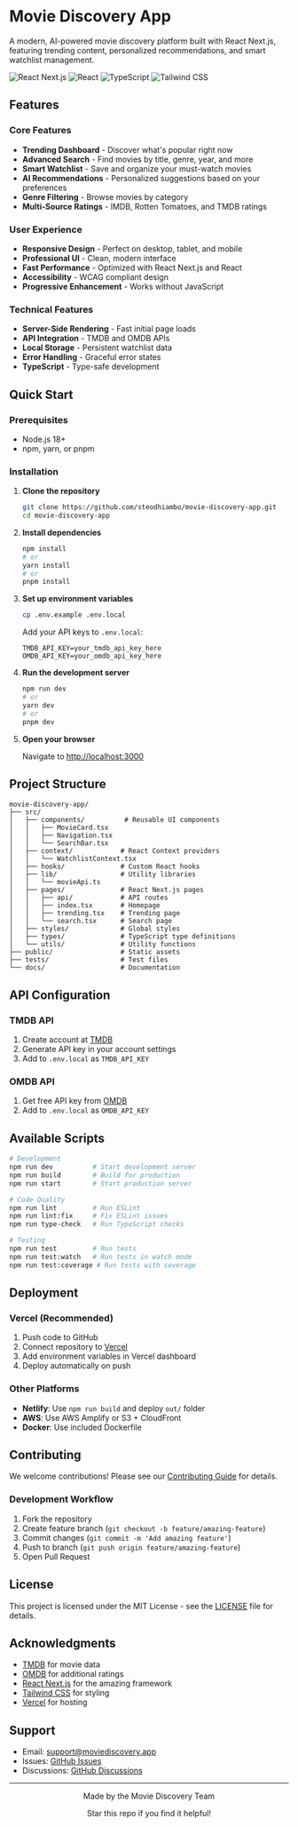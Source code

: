 #  Movie Discovery App

A modern, AI-powered movie discovery platform built with React Next.js, featuring trending content, personalized recommendations, and smart watchlist management.

![React Next.js](https://img.shields.io/badge/React_Next.js-13+-black?style=flat-square&logo=next.js)
![React](https://img.shields.io/badge/React-18+-blue?style=flat-square&logo=react)
![TypeScript](https://img.shields.io/badge/TypeScript-5+-blue?style=flat-square&logo=typescript)
![Tailwind CSS](https://img.shields.io/badge/Tailwind_CSS-3+-38B2AC?style=flat-square&logo=tailwind-css)

##  Features

###  **Core Features**
- **Trending Dashboard** - Discover what's popular right now
- **Advanced Search** - Find movies by title, genre, year, and more
- **Smart Watchlist** - Save and organize your must-watch movies
- **AI Recommendations** - Personalized suggestions based on your preferences
- **Genre Filtering** - Browse movies by category
- **Multi-Source Ratings** - IMDB, Rotten Tomatoes, and TMDB ratings

###  **User Experience**
- **Responsive Design** - Perfect on desktop, tablet, and mobile
- **Professional UI** - Clean, modern interface
- **Fast Performance** - Optimized with React Next.js and React
- **Accessibility** - WCAG compliant design
- **Progressive Enhancement** - Works without JavaScript

###  **Technical Features**
- **Server-Side Rendering** - Fast initial page loads
- **API Integration** - TMDB and OMDB APIs
- **Local Storage** - Persistent watchlist data
- **Error Handling** - Graceful error states
- **TypeScript** - Type-safe development

##  Quick Start

### Prerequisites
- Node.js 18+
- npm, yarn, or pnpm

### Installation

1. **Clone the repository**
   ```bash
   git clone https://github.com/steodhiambo/movie-discovery-app.git
   cd movie-discovery-app
   ```

2. **Install dependencies**
   ```bash
   npm install
   # or
   yarn install
   # or
   pnpm install
   ```

3. **Set up environment variables**
   ```bash
   cp .env.example .env.local
   ```

   Add your API keys to `.env.local`:
   ```env
   TMDB_API_KEY=your_tmdb_api_key_here
   OMDB_API_KEY=your_omdb_api_key_here
   ```

4. **Run the development server**
   ```bash
   npm run dev
   # or
   yarn dev
   # or
   pnpm dev
   ```

5. **Open your browser**

   Navigate to [http://localhost:3000](http://localhost:3000)

##  Project Structure

```
movie-discovery-app/
├── src/
│   ├── components/          # Reusable UI components
│   │   ├── MovieCard.tsx
│   │   ├── Navigation.tsx
│   │   └── SearchBar.tsx
│   ├── context/            # React Context providers
│   │   └── WatchlistContext.tsx
│   ├── hooks/              # Custom React hooks
│   ├── lib/                # Utility libraries
│   │   └── movieApi.ts
│   ├── pages/              # React Next.js pages
│   │   ├── api/            # API routes
│   │   ├── index.tsx       # Homepage
│   │   ├── trending.tsx    # Trending page
│   │   └── search.tsx      # Search page
│   ├── styles/             # Global styles
│   ├── types/              # TypeScript type definitions
│   └── utils/              # Utility functions
├── public/                 # Static assets
├── tests/                  # Test files
└── docs/                   # Documentation
```

##  API Configuration

### TMDB API
1. Create account at [TMDB](https://www.themoviedb.org/)
2. Generate API key in your account settings
3. Add to `.env.local` as `TMDB_API_KEY`

### OMDB API
1. Get free API key from [OMDB](http://www.omdbapi.com/)
2. Add to `.env.local` as `OMDB_API_KEY`

##  Available Scripts

```bash
# Development
npm run dev          # Start development server
npm run build        # Build for production
npm run start        # Start production server

# Code Quality
npm run lint         # Run ESLint
npm run lint:fix     # Fix ESLint issues
npm run type-check   # Run TypeScript checks

# Testing
npm run test         # Run tests
npm run test:watch   # Run tests in watch mode
npm run test:coverage # Run tests with coverage
```

##  Deployment

### Vercel (Recommended)
1. Push code to GitHub
2. Connect repository to [Vercel](https://vercel.com)
3. Add environment variables in Vercel dashboard
4. Deploy automatically on push

### Other Platforms
- **Netlify**: Use `npm run build` and deploy `out/` folder
- **AWS**: Use AWS Amplify or S3 + CloudFront
- **Docker**: Use included Dockerfile

##  Contributing

We welcome contributions! Please see our [Contributing Guide](CONTRIBUTING.md) for details.

### Development Workflow
1. Fork the repository
2. Create feature branch (`git checkout -b feature/amazing-feature`)
3. Commit changes (`git commit -m 'Add amazing feature'`)
4. Push to branch (`git push origin feature/amazing-feature`)
5. Open Pull Request

##  License

This project is licensed under the MIT License - see the [LICENSE](LICENSE) file for details.

##  Acknowledgments
- [TMDB](https://www.themoviedb.org/) for movie data
- [OMDB](http://www.omdbapi.com/) for additional ratings
- [React Next.js](https://nextjs.org/) for the amazing framework
- [Tailwind CSS](https://tailwindcss.com/) for styling
- [Vercel](https://vercel.com/) for hosting

## Support

-  Email: support@moviediscovery.app
-  Issues: [GitHub Issues](https://github.com/yourusername/movie-discovery-app/issues)
-  Discussions: [GitHub Discussions](https://github.com/yourusername/movie-discovery-app/discussions)

---

<div align="center">
  <p>Made  by the Movie Discovery Team</p>
  <p> Star this repo if you find it helpful!</p>
</div>
